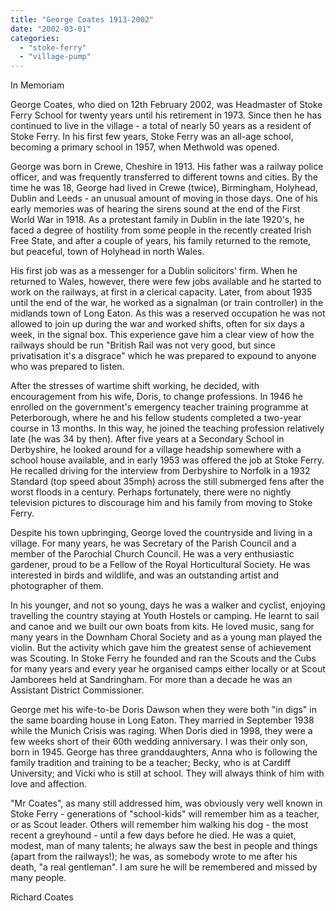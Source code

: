 ```yaml
---
title: "George Coates 1913-2002"
date: "2002-03-01"
categories: 
  - "stoke-ferry"
  - "village-pump"
---
```


In Memoriam

George Coates, who died on 12th February 2002, was Headmaster of Stoke Ferry School for twenty years until his retirement in 1973. Since then he has continued to live in the village - a total of nearly 50 years as a resident of Stoke Ferry. In his first few years, Stoke Ferry was an all-age school, becoming a primary school in 1957, when Methwold was opened.

George was born in Crewe, Cheshire in 1913. His father was a railway police officer, and was frequently transferred to different towns and cities. By the time he was 18, George had lived in Crewe (twice), Birmingham, Holyhead, Dublin and Leeds - an unusual amount of moving in those days. One of his early memories was of hearing the sirens sound at the end of the First World War in 1918. As a protestant family in Dublin in the late 1920's, he faced a degree of hostility from some people in the recently created Irish Free State, and after a couple of years, his family returned to the remote, but peaceful, town of Holyhead in north Wales.

His first job was as a messenger for a Dublin solicitors' firm. When he returned to Wales, however, there were few jobs available and he started to work on the railways, at first in a clerical capacity. Later, from about 1935 until the end of the war, he worked as a signalman (or train controller) in the midlands town of Long Eaton. As this was a reserved occupation he was not allowed to join up during the war and worked shifts, often for six days a week, in the signal box. This experience gave him a clear view of how the railways should be run "British Rail was not very good, but since privatisation it's a disgrace" which he was prepared to expound to anyone who was prepared to listen.

After the stresses of wartime shift working, he decided, with encouragement from his wife, Doris, to change professions. In 1946 he enrolled on the government's emergency teacher training programme at Peterborough, where he and his fellow students completed a two-year course in 13 months. In this way, he joined the teaching profession relatively late (he was 34 by then). After five years at a Secondary School in Derbyshire, he looked around for a village headship somewhere with a school house available, and in early 1953 was offered the job at Stoke Ferry. He recalled driving for the interview from Derbyshire to Norfolk in a 1932 Standard (top speed about 35mph) across the still submerged fens after the worst floods in a century. Perhaps fortunately, there were no nightly television pictures to discourage him and his family from moving to Stoke Ferry.

Despite his town upbringing, George loved the countryside and living in a village. For many years, he was Secretary of the Parish Council and a member of the Parochial Church Council. He was a very enthusiastic gardener, proud to be a Fellow of the Royal Horticultural Society. He was interested in birds and wildlife, and was an outstanding artist and photographer of them.

In his younger, and not so young, days he was a walker and cyclist, enjoying travelling the country staying at Youth Hostels or camping. He learnt to sail and canoe and we built our own boats from kits. He loved music, sang for many years in the Downham Choral Society and as a young man played the violin. But the activity which gave him the greatest sense of achievement was Scouting. In Stoke Ferry he founded and ran the Scouts and the Cubs for many years and every year he organised camps either locally or at Scout Jamborees held at Sandringham. For more than a decade he was an Assistant District Commissioner.

George met his wife-to-be Doris Dawson when they were both "in digs" in the same boarding house in Long Eaton. They married in September 1938 while the Munich Crisis was raging. When Doris died in 1998, they were a few weeks short of their 60th wedding anniversary. I was their only son, born in 1945. George has three granddaughters, Anna who is following the family tradition and training to be a teacher; Becky, who is at Cardiff University; and Vicki who is still at school. They will always think of him with love and affection.

"Mr Coates", as many still addressed him, was obviously very well known in Stoke Ferry - generations of "school-kids" will remember him as a teacher, or as Scout leader. Others will remember him walking his dog - the most recent a greyhound - until a few days before he died. He was a quiet, modest, man of many talents; he always saw the best in people and things (apart from the railways!); he was, as somebody wrote to me after his death, "a real gentleman". I am sure he will be remembered and missed by many people.

Richard Coates
